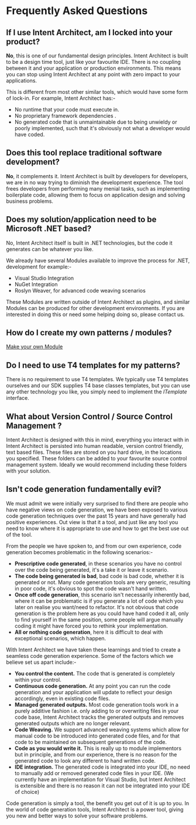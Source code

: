 # Frequently Asked Questions


## If I use Intent Architect, am I locked into your product?

**No**, this is one of our fundamental design principles. Intent Architect is built to be a design time tool, just like your favourite IDE. There is no coupling between it and your application or production environments. This means you can stop using Intent Architect at any point with zero impact to your applications. 

This is different from most other similar tools, which would have some form of lock-in. For example, Intent Architect has:-
- No runtime that your code must execute in.
- No proprietary framework dependencies .
- No generated code that is unmaintainable due to being unwieldy or poorly implemented, such that it's obviously not what a developer would have coded.

## Does this tool replace traditional software development?

**No**, it complements it. Intent Architect is built by developers for developers, we are in no way trying to diminish the development experience. The tool frees developers from performing many menial tasks, such as implementing boilerplate code, allowing them to focus on application design and solving business problems.

## Does my solution/application need to be Microsoft .NET based?

No, Intent Architect itself is built in .NET technologies, but the code it generates can be whatever you like.

We already have several Modules available to improve the process for .NET, development for example:-
- Visual Studio Integration
- NuGet Integration
- Roslyn Weaver, for advanced code weaving scenarios

These Modules are written outside of Intent Architect as plugins, and similar Modules can be produced for other development environments. If you are interested in doing this or need some helping doing so, please contact us.

## How do I create my own patterns / modules?

[Make your own Module](xref:TutorialCreateModule)

## Do I need to use T4 templates for my patterns?

There is no requirement to use T4 templates. We typically use T4 templates ourselves and our SDK supplies T4 base classes templates, but you can use  any other technology you like, you simply need to implement the *ITemplate* interface.

## What about Version Control / Source Control Management ?

Intent Architect is designed with this in mind, everything you interact with in Intent Architect is persisted into human readable, version control friendly, text based files. These files are stored on you hard drive, in the locations you specified. These folders can be added to your favourite source control management system. Ideally we would recommend including these folders with your solution. 

## Isn't code generation fundamentally evil?

We must admit we were initially very surprised to find there are people who have negative views on code generation, we have been exposed to various code generation techniques over the past 15 years and have generally had positive experiences. Out view is that it a tool, and just like any tool you need to know where it is appropriate to use and how to get the best use out of the tool. 

From the people we have spoken to, and from our own experience, code generation becomes problematic in the following scenarios:-
- **Prescriptive code generated**, in these scenarios you have no control over the code being generated, it's a take it or leave it scenario.
- **The code being generated is bad**, bad code is bad code, whether it is generated or not. Many code generation tools are very generic, resulting in poor code, it's obvious to spot the code wasn't hand written.
- **Once off code generation**, this scenario isn't necessarily inherently bad, where it can be problematic is if you generate a lot of code which you later on realise you want/need to refactor. It's not obvious that code generation is the problem here as you could have hand coded it all, only to find yourself in the same position, some people will argue manually coding it might have forced you to rethink your implementation.
- **All or nothing code generation**, here it is difficult to deal with exceptional scenarios, which happen.

With Intent Architect we have taken these learnings and tried to create a seamless code generation experience. Some of the factors which we believe set us apart include:-
- **You control the content.** The code that is generated is completely within your control.
- **Continuous code generation.** At any point you can run the code generation and your application will update to reflect your design accordingly, even in existing code files. 
- **Managed generated outputs.** Most code generation tools work in a purely additive fashion i.e. only adding to or overwriting files in your code base, Intent Architect tracks the generated outputs and removes generated outputs which are no longer relevant.  
- **Code Weaving.** We support advanced weaving systems which allow for manual code to be introduced into generated code files, and for that code to be maintained on subsequent generations of the code.  
- **Code as you would write it.** This is really up to module implementors but in principle, and from our experience, there is no reason for the generated code to look any different to hand written code.
- **IDE integration.** The generated code is integrated into your IDE, no need to manually add or removed generated code files in your IDE. (We currently have an implementation for Visual Studio, but Intent Architect is extensible and there is no reason it can not be integrated into your IDE of choice)

Code generation is simply a tool, the benefit you get out of it is up to you. In the world of code generation tools, Intent Architect is a power tool, giving you new and better ways to solve your software problems.





